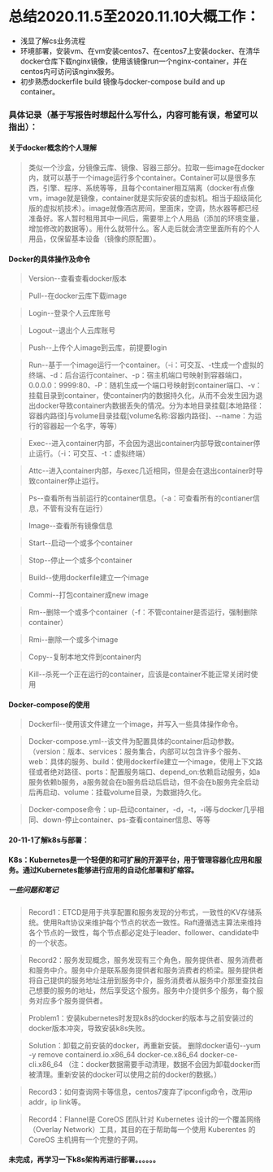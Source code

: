 # 总结2020.11.5至2020.11.10大概工作：
- 浅显了解cs业务流程
- 环境部署，安装vm、在vm安装centos7、在centos7上安装docker、在清华docker仓库下载nginx镜像，使用该镜像run一个nginx-container，并在centos内可访问该nginx服务。
- 初步熟悉dockerfile build 镜像与docker-compose build and up container。

### 具体记录（基于写报告时想起什么写什么，内容可能有误，希望可以指出）：
#### 关于docker概念的个人理解

> 类似一个沙盒，分镜像云库、镜像、容器三部分。拉取一些image在docker内，就可以基于一个image运行多个container。Container可以是很多东西，引擎、程序、系统等等，且每个container相互隔离（docker有点像vm，image就是镜像，container就是实际安装的虚拟机。相当于超级简化版的虚拟机技术）。image就像酒店房间，里面床，空调，热水器等都已经准备好。客人暂时租用其中一间后，需要带上个人用品（添加的环境变量，增加修改的数据等）。用什么就带什么。客人走后就会清空里面所有的个人用品，仅保留基本设备（镜像的原配置）。

#### Docker的具体操作及命令

> Version--查看查看docker版本

> Pull--在docker云库下载image

> Login--登录个人云库账号

> Logout--退出个人云库账号

> Push--上传个人image到云库，前提要login

> Run--基于一个image运行一个container。（-i：可交互、-t生成一个虚拟的终端、-d：后台运行container、-p：宿主机端口号映射到容器端口，0.0.0.0：9999:80、-P：随机生成一个端口号映射到container端口、-v：挂载目录到container，使container内的数据持久化，从而不会发生因为退出docker导致container内数据丢失的情况。分为本地目录挂载[本地路径：容器内路径]与volume目录挂载[volume名称:容器内路径]、--name：为运行的容器起一个名字，等等）

> Exec--进入container内部，不会因为退出container内部导致container停止运行。（-i：可交互、-t：虚拟终端）

> Attc--进入container内部，与exec几近相同，但是会在退出container时导致container停止运行。

> Ps--查看所有当前运行的container信息。（-a：可查看所有的contianer信息，不管有没有在运行）

> Image--查看所有镜像信息

> Start--启动一个或多个container

> Stop--停止一个或多个container

> Build--使用dockerfile建立一个image

> Commi--打包container成new image

> Rm--删除一个或多个container（-f：不管container是否运行，强制删除container）

> Rmi--删除一个或多个image

> Copy--复制本地文件到container内

> Kill--杀死一个正在运行的container，应该是container不能正常关闭时使用

#### Docker-compose的使用

> Dockerfil--使用该文件建立一个image，并写入一些具体操作命令。

> Docker-compose.yml--该文件为配置具体的container启动参数。（version：版本、services：服务集合，内部可以包含许多个服务、web：具体的服务、build：使用dockerfile建立一个image，使用上下文路径或者绝对路径、ports：配置服务端口、depend_on:依赖启动服务，如a服务依赖b服务，a服务就会在b服务启动后启动，但不会在b服务完全启动后再启动、volume：挂载volume目录，为数据持久化。

> Docker-compose命令：up-启动container，-d，-t，-i等与docker几乎相同、down-停止container、ps-查看container信息、等等

#### 20-11-1了解k8s与部署：

**K8s：Kubernetes是一个轻便的和可扩展的开源平台，用于管理容器化应用和服务。通过Kubernetes能够进行应用的自动化部署和扩缩容。**

##### 一些问题和笔记

> Record1：ETCD是用于共享配置和服务发现的分布式，一致性的KV存储系统。使用Raft协议来维护每个节点的状态一致性。Raft遵循选主算法来维持各个节点的一致性，每个节点都必定处于leader、follower、candidate中的一个状态。

> Record2：服务发现概念，服务发现有三个角色，服务提供者、服务消费者和服务中介。服务中介是联系服务提供者和服务消费者的桥梁。服务提供者将自己提供的服务地址注册到服务中介，服务消费者从服务中介那里查找自己想要的服务的地址，然后享受这个服务。服务中介提供多个服务，每个服务对应多个服务提供者。

> Problem1：安装kubernetes时发现k8s的docker的版本与之前安装过的docker版本冲突，导致安装k8s失败。

> Solution：卸载之前安装的docker，再重新安装。
删除docker语句--yum -y remove containerd.io.x86_64 docker-ce.x86_64 docker-ce-cli.x86_64
（注：docker数据需要手动清理，数据不会因为卸载docker而被清理。重新安装的docker可以使用之前的docker的数据。）

> Record3：如何查询网卡等信息，centos7废弃了ipconfig命令，改用ip addr，ip link等。

> Record4：Flannel是 CoreOS 团队针对 Kubernetes 设计的一个覆盖网络（Overlay Network）工具，其目的在于帮助每一个使用 Kuberentes 的 CoreOS 主机拥有一个完整的子网。

#### 未完成，再学习一下k8s架构再进行部署。。。。。。
